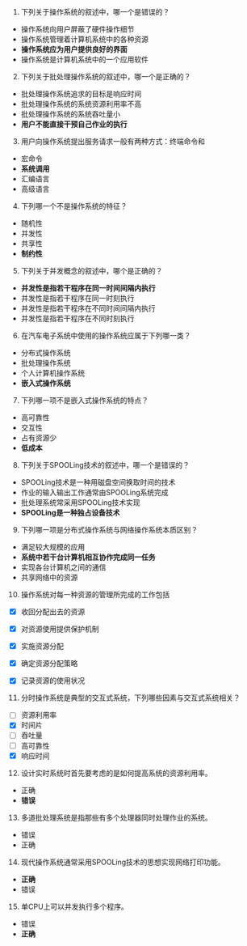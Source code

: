 1. 下列关于操作系统的叙述中，哪一个是错误的？
  * 操作系统向用户屏蔽了硬件操作细节
  * 操作系统管理着计算机系统中的各种资源
  * **操作系统应为用户提供良好的界面**
  * 操作系统是计算机系统中的一个应用软件


2. 下列关于批处理操作系统的叙述中，哪一个是正确的？
  * 批处理操作系统追求的目标是响应时间
  * 批处理操作系统的系统资源利用率不高
  * 批处理操作系统的系统吞吐量小
  * **用户不能直接干预自己作业的执行**

3. 用户向操作系统提出服务请求一般有两种方式：终端命令和
  * 宏命令
  * **系统调用**
  * 汇编语言
  * 高级语言


4. 下列哪一个不是操作系统的特征？
  * 随机性
  * 并发性
  * 共享性
  * **制约性**


5. 下列关于并发概念的叙述中，哪个是正确的？
  * **并发性是指若干程序在同一时间间隔内执行**
  * 并发性是指若干程序在同一时刻执行
  * 并发性是指若干程序在不同时间间隔内执行
  * 并发性是指若干程序在不同时刻执行


6. 在汽车电子系统中使用的操作系统应属于下列哪一类？
  * 分布式操作系统
  * 批处理操作系统
  * 个人计算机操作系统
  * **嵌入式操作系统**


7. 下列哪一项不是嵌入式操作系统的特点？
  * 高可靠性
  * 交互性
  * 占有资源少
  * **低成本**


8. 下列关于SPOOLing技术的叙述中，哪一个是错误的？
  * SPOOLing技术是一种用磁盘空间换取时间的技术
  * 作业的输入输出工作通常由SPOOLing系统完成
  * 批处理系统常采用SPOOLing技术实现
  * **SPOOLing是一种独占设备技术**


9. 下列哪一项是分布式操作系统与网络操作系统本质区别？
  * 满足较大规模的应用
  * **系统中若干台计算机相互协作完成同一任务**
  * 实现各台计算机之间的通信
  * 共享网络中的资源


10. 操作系统对每一种资源的管理所完成的工作包括
  - [X] 收回分配出去的资源
  - [X] 对资源使用提供保护机制
  - [X] 实施资源分配
  - [X] 确定资源分配策略
  - [X] 记录资源的使用状况


11. 分时操作系统是典型的交互式系统，下列哪些因素与交互式系统相关？
  - [ ] 资源利用率
  - [X] 时间片
  - [ ] 吞吐量
  - [ ] 高可靠性
  - [X] 响应时间

12. 设计实时系统时首先要考虑的是如何提高系统的资源利用率。
  * 正确
  * **错误**

13. 多道批处理系统是指那些有多个处理器同时处理作业的系统。
  * 错误
  * 正确


14. 现代操作系统通常采用SPOOLing技术的思想实现网络打印功能。
  * **正确**
  * 错误


15. 单CPU上可以并发执行多个程序。
  * 错误
  * **正确**
